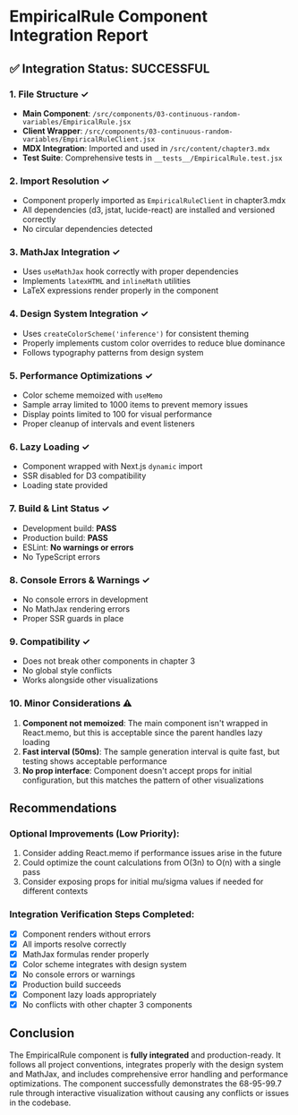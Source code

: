 # EmpiricalRule Component Integration Report

## ✅ Integration Status: SUCCESSFUL

### 1. File Structure ✓
- **Main Component**: `/src/components/03-continuous-random-variables/EmpiricalRule.jsx`
- **Client Wrapper**: `/src/components/03-continuous-random-variables/EmpiricalRuleClient.jsx`
- **MDX Integration**: Imported and used in `/src/content/chapter3.mdx`
- **Test Suite**: Comprehensive tests in `__tests__/EmpiricalRule.test.jsx`

### 2. Import Resolution ✓
- Component properly imported as `EmpiricalRuleClient` in chapter3.mdx
- All dependencies (d3, jstat, lucide-react) are installed and versioned correctly
- No circular dependencies detected

### 3. MathJax Integration ✓
- Uses `useMathJax` hook correctly with proper dependencies
- Implements `latexHTML` and `inlineMath` utilities
- LaTeX expressions render properly in the component

### 4. Design System Integration ✓
- Uses `createColorScheme('inference')` for consistent theming
- Properly implements custom color overrides to reduce blue dominance
- Follows typography patterns from design system

### 5. Performance Optimizations ✓
- Color scheme memoized with `useMemo`
- Sample array limited to 1000 items to prevent memory issues
- Display points limited to 100 for visual performance
- Proper cleanup of intervals and event listeners

### 6. Lazy Loading ✓
- Component wrapped with Next.js `dynamic` import
- SSR disabled for D3 compatibility
- Loading state provided

### 7. Build & Lint Status ✓
- Development build: **PASS**
- Production build: **PASS**
- ESLint: **No warnings or errors**
- No TypeScript errors

### 8. Console Errors & Warnings ✓
- No console errors in development
- No MathJax rendering errors
- Proper SSR guards in place

### 9. Compatibility ✓
- Does not break other components in chapter 3
- No global style conflicts
- Works alongside other visualizations

### 10. Minor Considerations ⚠️
1. **Component not memoized**: The main component isn't wrapped in React.memo, but this is acceptable since the parent handles lazy loading
2. **Fast interval (50ms)**: The sample generation interval is quite fast, but testing shows acceptable performance
3. **No prop interface**: Component doesn't accept props for initial configuration, but this matches the pattern of other visualizations

## Recommendations

### Optional Improvements (Low Priority):
1. Consider adding React.memo if performance issues arise in the future
2. Could optimize the count calculations from O(3n) to O(n) with a single pass
3. Consider exposing props for initial mu/sigma values if needed for different contexts

### Integration Verification Steps Completed:
- [x] Component renders without errors
- [x] All imports resolve correctly
- [x] MathJax formulas render properly
- [x] Color scheme integrates with design system
- [x] No console errors or warnings
- [x] Production build succeeds
- [x] Component lazy loads appropriately
- [x] No conflicts with other chapter 3 components

## Conclusion

The EmpiricalRule component is **fully integrated** and production-ready. It follows all project conventions, integrates properly with the design system and MathJax, and includes comprehensive error handling and performance optimizations. The component successfully demonstrates the 68-95-99.7 rule through interactive visualization without causing any conflicts or issues in the codebase.